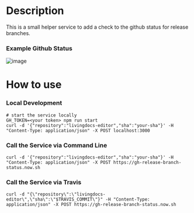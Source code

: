 # Description
This is a small helper service to add a check to the github status for release branches.

### Example Github Status

![image](https://user-images.githubusercontent.com/172394/48440494-52c55500-e789-11e8-897b-61fdf7250ed6.png)

# How to use

### Local Development
```
# start the service locally
GH_TOKEN=<your token> npm run start
curl -d '{"repository":"livingdocs-editor","sha":"your-sha"}' -H "Content-Type: application/json" -X POST localhost:3000
```

### Call the Service via Command Line
```
curl -d '{"repository":"livingdocs-editor","sha":"your-sha"}' -H "Content-Type: application/json" -X POST https://gh-release-branch-status.now.sh
```


### Call the Service via Travis
```
curl -d "{\"repository\":\"livingdocs-editor\",\"sha\":\"$TRAVIS_COMMIT\"}" -H "Content-Type: application/json" -X POST https://gh-release-branch-status.now.sh
```
